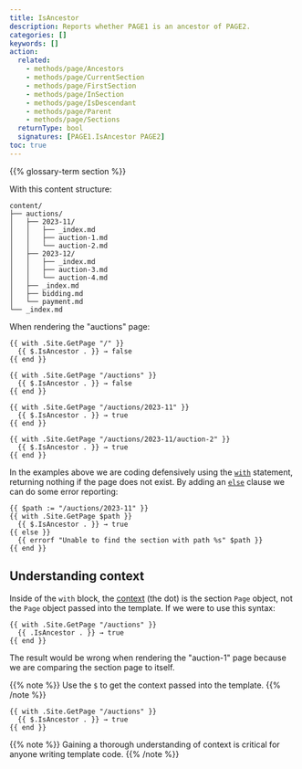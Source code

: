 ```yaml
---
title: IsAncestor
description: Reports whether PAGE1 is an ancestor of PAGE2.
categories: []
keywords: []
action:
  related:
    - methods/page/Ancestors
    - methods/page/CurrentSection
    - methods/page/FirstSection
    - methods/page/InSection
    - methods/page/IsDescendant
    - methods/page/Parent
    - methods/page/Sections
  returnType: bool
  signatures: [PAGE1.IsAncestor PAGE2]
toc: true
---
```


{{% glossary-term section %}}

With this content structure:

```text
content/
├── auctions/
│   ├── 2023-11/
│   │   ├── _index.md
│   │   ├── auction-1.md
│   │   └── auction-2.md
│   ├── 2023-12/
│   │   ├── _index.md
│   │   ├── auction-3.md
│   │   └── auction-4.md
│   ├── _index.md
│   ├── bidding.md
│   └── payment.md
└── _index.md
```

When rendering the "auctions" page:

```go-html-template
{{ with .Site.GetPage "/" }}
  {{ $.IsAncestor . }} → false
{{ end }}

{{ with .Site.GetPage "/auctions" }}
  {{ $.IsAncestor . }} → false
{{ end }}

{{ with .Site.GetPage "/auctions/2023-11" }}
  {{ $.IsAncestor . }} → true
{{ end }}

{{ with .Site.GetPage "/auctions/2023-11/auction-2" }}
  {{ $.IsAncestor . }} → true
{{ end }}
```

In the examples above we are coding defensively using the [`with`] statement, returning nothing if the page does not exist. By adding an [`else`] clause we can do some error reporting:

```go-html-template
{{ $path := "/auctions/2023-11" }}
{{ with .Site.GetPage $path }}
  {{ $.IsAncestor . }} → true
{{ else }}
  {{ errorf "Unable to find the section with path %s" $path }}
{{ end }}
  ```

## Understanding context

Inside of the `with` block, the [context](g) (the dot) is the section `Page` object, not the `Page` object passed into the template. If we were to use this syntax:

```go-html-template
{{ with .Site.GetPage "/auctions" }}
  {{ .IsAncestor . }} → true
{{ end }}
```

The result would be wrong when rendering the "auction-1" page because we are comparing the section page to itself.

{{% note %}}
Use the `$` to get the context passed into the template.
{{% /note %}}

```go-html-template
{{ with .Site.GetPage "/auctions" }}
  {{ $.IsAncestor . }} → true
{{ end }}
```

{{% note %}}
Gaining a thorough understanding of context is critical for anyone writing template code.
{{% /note %}}

[`with`]: /functions/go-template/with/
[`else`]: /functions/go-template/else/
